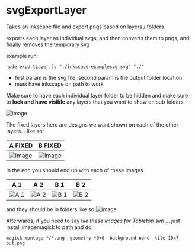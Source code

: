 # svgExportLayer

Takes an inkscape file and export pngs based on layers / folders

exports each layer as individual svgs, and then converts them to pngs, and
finally removes the temporary svg

example run:

```
node exportLayer.js "./inkscape-examplesvg.svg" "./"
```

- first param is the svg file, second param is the output folder location
- must have inkscape on path to work

Make sure to have each individual layer folder to be hidden and make sure to **lock and have visible** any layers that you want to show on sub folders


![image](https://user-images.githubusercontent.com/1131494/120931808-3c71a280-c6c1-11eb-812b-0eeb0edb3af6.png)

The fixed layers here are designs we want shown on each of the other layers... like so:

A FIXED | B FIXED
--- | ---
![image](https://user-images.githubusercontent.com/1131494/120932039-2fa17e80-c6c2-11eb-8596-e1051b5aae82.png) | ![image](https://user-images.githubusercontent.com/1131494/120932026-257f8000-c6c2-11eb-9c0d-ecb939ddbb06.png)



In the end you should end up with each of these images

A 1 | A 2 | B 1 | B 2
--- | --- | --- | ---
![A 1](https://user-images.githubusercontent.com/1131494/120931908-96726800-c6c1-11eb-9eb4-459ae9482d08.png) | ![A 2](https://user-images.githubusercontent.com/1131494/120931909-96726800-c6c1-11eb-94e7-7ba3cd3fc55c.png) | ![B 1](https://user-images.githubusercontent.com/1131494/120931913-9ecaa300-c6c1-11eb-9438-68128c325afe.png) | ![B 2](https://user-images.githubusercontent.com/1131494/120931914-9ecaa300-c6c1-11eb-80bc-53c2af394a20.png)

and they should be in folders like so 
![image](https://user-images.githubusercontent.com/1131494/120931926-aee28280-c6c1-11eb-80b0-f5443dc81174.png)


Afterwards, if you need to say _tile these images for Tabletop sim_ ... just install imagemagick to path and do:
```
magick montage */*.png -geometry +0+0 -background none -tile 10x7 out.png
```
